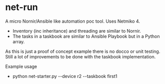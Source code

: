 # net-run

A micro Nornir/Ansible like automation poc tool.  Uses Netmiko 4.

- Inventory (inc inheritance) and threading are similar to Nornir.
- The tasks in a taskbook are similar to Ansible Playbook but in a Python array.

As this is just a proof of concept example there is no docco or unit testing.  Still a lot of improvements to be done with the taskbook implementation.

Example usage
- python net-starter.py --device r2 --taskbook first1